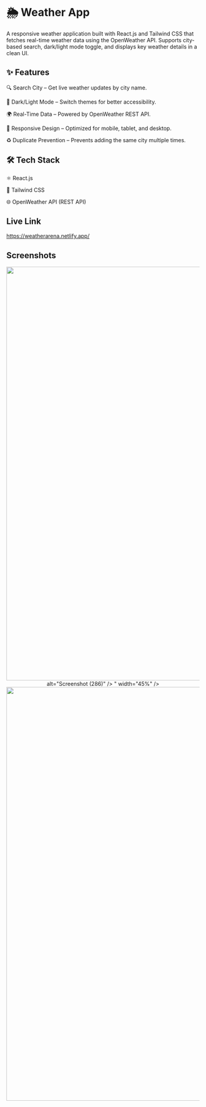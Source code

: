 
# 🌦️ Weather App

A responsive weather application built with React.js and Tailwind CSS that fetches real-time weather data using the OpenWeather API. Supports city-based search, dark/light mode toggle, and displays key weather details in a clean UI.

## ✨ Features

🔍 Search City – Get live weather updates by city name.

🌙 Dark/Light Mode – Switch themes for better accessibility.

🌍 Real-Time Data – Powered by OpenWeather REST API.

📱 Responsive Design – Optimized for mobile, tablet, and desktop.

♻️ Duplicate Prevention – Prevents adding the same city multiple times.

## 🛠️ Tech Stack

⚛️ React.js

🎨 Tailwind CSS

🌐 OpenWeather API (REST API)

## Live Link
https://weatherarena.netlify.app/

## Screenshots
<div align="center"> <img src="https://github.com/user-attachments/assets/821d6cad-53ff-4b5d-b384-b0ffe4c311a5" <img width="1920" height="1080"  />
 alt="Screenshot (286)"  />
" width="45%" /> 
  <img src="https://github.com/user-attachments/assets/832fcd0e-58b7-4864-a48a-7ed8a23f1f64" <img width="1920" height="1080" alt="Screenshot (287)" /> </div>
